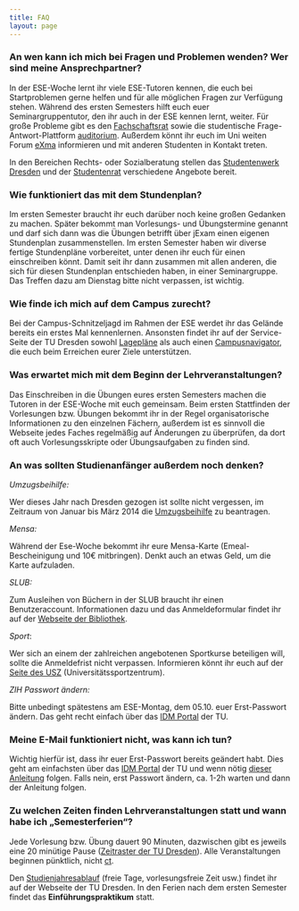 ```yaml
---
title: FAQ
layout: page
---
```


### An wen kann ich mich bei Fragen und Problemen wenden? Wer sind meine Ansprechpartner?

In der ESE-Woche lernt ihr viele ESE-Tutoren kennen, die euch bei Startproblemen gerne helfen und für alle möglichen Fragen zur Verfügung stehen. Während des ersten Semesters hilft euch euer Seminargruppentutor, den ihr auch in der ESE kennen lernt, weiter. Für große Probleme gibt es den [Fachschaftsrat](http://ifsr.de "FSR") sowie die studentische Frage-Antwort-Plattform [auditorium](http://auditorium.inf.tu-dresden.de "auditorium"). Außerdem könnt ihr euch im Uni weiten Forum [eXma](http://exma.de/ "exma") informieren und mit anderen Studenten in Kontakt treten.

In den Bereichen Rechts- oder Sozialberatung stellen das [Studentenwerk Dresden](http://www.studentenwerk-dresden.de/soziales/ "Studentenwerk Dresden") und der [Studentenrat](http://www.stura.tu-dresden.de/beratung "StuRa") verschiedene Angebote bereit.

### Wie funktioniert das mit dem Stundenplan?

Im ersten Semester braucht ihr euch darüber noch keine großen Gedanken zu machen. Später bekommt man Vorlesungs- und Übungstermine genannt und darf sich dann was die Übungen betrifft über jExam einen eigenen Stundenplan zusammenstellen. Im ersten Semester haben wir diverse fertige Stundenpläne vorbereitet, unter denen ihr euch für einen einschreiben könnt. Damit seit ihr dann zusammen mit allen anderen, die sich für diesen Stundenplan entschieden haben, in einer Seminargruppe. Das Treffen dazu am Dienstag bitte nicht verpassen, ist wichtig.

### Wie finde ich mich auf dem Campus zurecht?

Bei der Campus-Schnitzeljagd im Rahmen der ESE werdet ihr das Gelände bereits ein erstes Mal kennenlernen. Ansonsten findet ihr auf der Service-Seite der TU Dresden sowohl [Lagepläne](http://tu-dresden.de/service/lageplaene "Lagepläne") als auch einen [Campusnavigator](http://navigator.tu-dresden.de/ "Campusnavigator"), die euch beim Erreichen eurer Ziele unterstützen.

### Was erwartet mich mit dem Beginn der Lehrveranstaltungen?

Das Einschreiben in die Übungen eures ersten Semesters machen die Tutoren in der ESE-Woche mit euch gemeinsam. Beim ersten Stattfinden der Vorlesungen bzw. Übungen bekommt ihr in der Regel organisatorische Informationen zu den einzelnen Fächern, außerdem ist es sinnvoll die Webseite jedes Faches regelmäßig auf Änderungen zu überprüfen, da dort oft auch Vorlesungsskripte oder Übungsaufgaben zu finden sind.

### An was sollten Studienanfänger außerdem noch denken?

_Umzugsbeihilfe:_

Wer dieses Jahr nach Dresden gezogen ist sollte nicht vergessen, im Zeitraum von Januar bis März 2014 die [Umzugsbeihilfe](http://www.studentenwerk-dresden.de/wohnen/umzugsbeihilfe.html "Umzugsbeihilfe") zu beantragen.

_Mensa:_

Während der Ese-Woche bekommt ihr eure Mensa-Karte (Emeal-Bescheinigung und 10€ mitbringen). Denkt auch an etwas Geld, um die Karte aufzuladen.

_SLUB:_

Zum Ausleihen von Büchern in der SLUB braucht ihr einen Benutzeraccount. Informationen dazu und das Anmeldeformular findet ihr auf der [Webseite der Bibliothek](http://www.slub-dresden.de/service/anmelden/ "Webseite der Bibliothek").

_Sport_:

Wer sich an einem der zahlreichen angebotenen Sportkurse beteiligen will, sollte die Anmeldefrist nicht verpassen. Informieren könnt ihr euch auf der [Seite des USZ](http://tu-dresden.de/die_tu_dresden/zentrale_einrichtungen/usz "Seite des USZ") (Universitätssportzentrum).

_ZIH Passwort ändern:_

Bitte unbedingt spätestens am ESE-Montag, dem 05.10. euer Erst-Passwort ändern. Das geht recht einfach über das [IDM Portal](https://idm-service.tu-dresden.de) der TU.

### Meine E-Mail funktioniert nicht, was kann ich tun?

Wichtig hierfür ist, dass ihr euer Erst-Passwort bereits geändert habt. Dies geht am einfachsten über das [IDM Portal](https://idm-service.tu-dresden.de/) der TU und wenn nötig [dieser Anleitung](http://tu-dresden.de/die_tu_dresden/zentrale_einrichtungen/zih/dienste/datennetz_dienste/e_mail/email_ueberarbeitet_0211/mail_config_generell) folgen. Falls nein, erst Passwort ändern, ca. 1-2h warten und dann der Anleitung folgen.

### Zu welchen Zeiten finden Lehrveranstaltungen statt und wann habe ich „Semesterferien“?

Jede Vorlesung bzw. Übung dauert 90 Minuten, dazwischen gibt es jeweils eine 20 minütige Pause ([Zeitraster der TU Dresden](http://tu-dresden.de/studium/organisation/vorlesungsverzeichnis/zeitraster "Zeitraster der TU Dresden")). Alle Veranstaltungen beginnen pünktlich, nicht [ct](https://de.wikipedia.org/wiki/Akademische_Zeitangabe "cum tempore").

Den [Studienjahresablauf](http://tu-dresden.de/studium/organisation/studienjahresablauf "Studienjahresablauf") (freie Tage, vorlesungsfreie Zeit usw.) findet ihr auf der Webseite der TU Dresden. In den Ferien nach dem ersten Semester findet das **Einführungspraktikum** statt.
